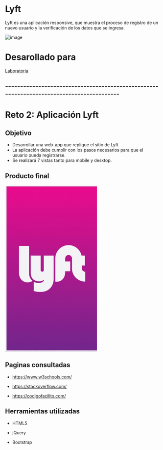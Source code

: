 # Lyft

Lyft es una aplicación responsive, que muestra el proceso de registro de un nuevo usuario y la verificación de los datos que se ingresa.



![image](https://user-images.githubusercontent.com/32306054/36365274-d73b4600-1516-11e8-9d80-85717913b6d2.png)


# Desarollado para
[Laboratoria](http://www.laboratoria.la/)


## ----------------------------------------------------------------------------------------- 


# Reto 2: Aplicación Lyft

## Objetivo

* Desarrollar una web-app que replique el sitio de Lyft 
* La aplicación debe cumplir con los pasos necesarios para que el usuario pueda registrarse.
* Se realizará 7 vistas tanto para mobile y desktop.
## Producto final

   ![Lyft](assets/img/lyft.gif)

## Paginas consultadas

* https://www.w3schools.com/

* https://stackoverflow.com/

* https://codigofacilito.com/

## Herramientas utilizadas

* HTML5

* jQuery

* Bootstrap
 
